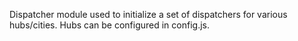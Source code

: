 Dispatcher module used to initialize a set of dispatchers for various hubs/cities. Hubs can be configured in config.js.

